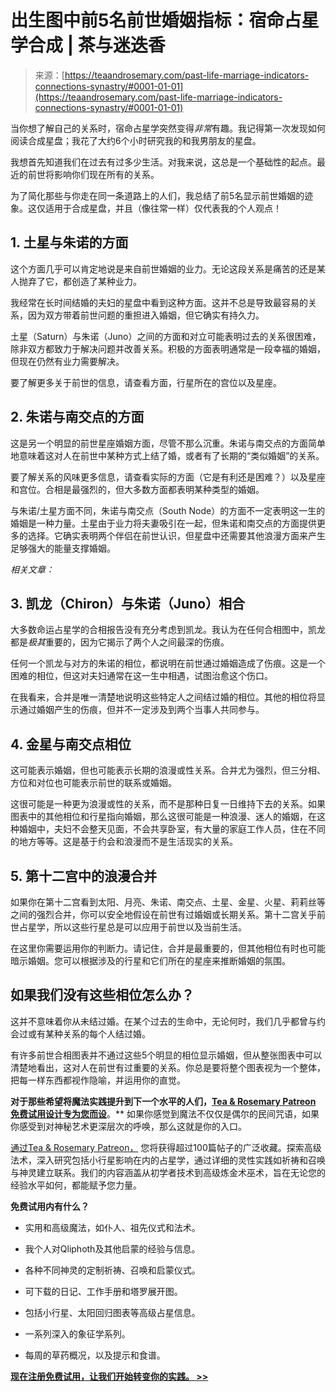 <!--yml

category: 未分类

date: 2024-06-12 18:23:33

-->

# 出生图中前5名前世婚姻指标：宿命占星学合成 | 茶与迷迭香

> 来源：[https://teaandrosemary.com/past-life-marriage-indicators-connections-synastry/#0001-01-01](https://teaandrosemary.com/past-life-marriage-indicators-connections-synastry/#0001-01-01)

当你想了解自己的关系时，宿命占星学突然变得*非常*有趣。我记得第一次发现如何阅读合成星盘；我花了大约6个小时研究我的和我男朋友的星盘。

我想首先知道我们在过去有过多少生活。对我来说，这总是一个基础性的起点。最近的前世将影响你们现在所有的关系。

为了简化那些与你走在同一条道路上的人们，我总结了前5名显示前世婚姻的迹象。这仅适用于合成星盘，并且（像往常一样）仅代表我的个人观点！

## 1\. 土星与朱诺的方面

这个方面几乎可以肯定地说是来自前世婚姻的业力。无论这段关系是痛苦的还是某人抛弃了它，都创造了某种业力。

我经常在长时间结婚的夫妇的星盘中看到这种方面。这并不总是导致最容易的关系，因为双方带着前世问题的重担进入婚姻，但它确实有持久力。

土星（Saturn）与朱诺（Juno）之间的方面和对立可能表明过去的关系很困难，除非双方都致力于解决问题并改善关系。积极的方面表明通常是一段幸福的婚姻，但现在仍然有业力需要解决。

要了解更多关于前世的信息，请查看方面，行星所在的宫位以及星座。

## 2\. 朱诺与南交点的方面

这是另一个明显的前世星座婚姻方面，尽管不那么沉重。朱诺与南交点的方面简单地意味着这对人在前世中某种方式上结了婚，或者有了长期的“类似婚姻”的关系。

要了解关系的风味更多信息，请查看实际的方面（它是有利还是困难？）以及星座和宫位。合相是最强烈的，但大多数方面都表明某种类型的婚姻。

与朱诺/土星方面不同，朱诺与南交点（South Node）的方面不一定表明这一生的婚姻是一种力量。土星由于业力将夫妻吸引在一起，但朱诺和南交点的方面提供更多的选择。它确实表明两个伴侣在前世认识，但星盘中还需要其他浪漫方面来产生足够强大的能量支撑婚姻。

*相关文章：*

## 3\. 凯龙（Chiron）与朱诺（Juno）相合

大多数命运占星学的合相报告没有充分考虑到凯龙。我认为在任何合相图中，凯龙都是*极其*重要的，因为它揭示了两个人之间最深的伤痕。

任何一个凯龙与对方的朱诺的相位，都说明在前世通过婚姻造成了伤痕。这是一个困难的相位，但这对夫妇通常在这一生中相遇，试图治愈这个伤口。

在我看来，合并是唯一清楚地说明这些特定人之间结过婚的相位。其他的相位将显示通过婚姻产生的伤痕，但并不一定涉及到两个当事人共同参与。

## 4\. 金星与南交点相位

这可能表示婚姻，但也可能表示长期的浪漫或性关系。合并尤为强烈，但三分相、方位和对位也可能表示前世的联系或婚姻。

这很可能是一种更为浪漫或性的关系，而不是那种日复一日维持下去的关系。如果图表中的其他相位和行星指向婚姻，那么这很可能是一种浪漫、迷人的婚姻，在这种婚姻中，夫妇不会整天见面，不会共享卧室，有大量的家庭工作人员，住在不同的地方等等。这是基于约会和浪漫而不是生活现实的关系。

## 5\. 第十二宫中的浪漫合并

如果你在第十二宫看到太阳、月亮、朱诺、南交点、土星、金星、火星、莉莉丝等之间的强烈合并，你可以安全地假设在前世有过婚姻或长期关系。第十二宫关乎前世占星学，所以这些行星总是可以应用于前世以及当前生活。

在这里你需要运用你的判断力。请记住，合并是最重要的，但其他相位有时也可能暗示婚姻。您可以根据涉及的行星和它们所在的星座来推断婚姻的氛围。

## 如果我们没有这些相位怎么办？

这并不意味着你从未结过婚。在某个过去的生命中，无论何时，我们几乎都曾与约会过或有某种关系的每个人结过婚。

有许多前世合相图表并不通过这些5个明显的相位显示婚姻，但从整张图表中可以清楚地看出，这对人在前世有过重要的关系。你总是要将整个图表视为一个整体，把每一样东西都视作隐喻，并运用你的直觉。

**对于那些希望将魔法实践提升到下一个水平的人们，[**Tea & Rosemary Patreon 免费试用**设计专为您而设](https://www.patreon.com/teaandrosemary)**。** 如果你感觉到魔法不仅仅是偶尔的民间咒语，如果你感受到对神秘艺术更深层次的呼唤，那么这就是你的入口。

[通过Tea & Rosemary Patreon，](https://www.patreon.com/teaandrosemary) 您将获得超过100篇帖子的广泛收藏。探索高级法术，深入研究包括小行星影响在内的占星学，通过详细的灵性实践如祈祷和召唤与神灵建立联系。我们的内容涵盖从初学者技术到高级炼金术巫术，旨在无论您的经验水平如何，都能赋予您力量。

**免费试用内有什么？**

+   实用和高级魔法，如仆人、祖先仪式和法术。

+   我个人对Qliphoth及其他启蒙的经验与信息。

+   各种不同神灵的定制祈祷、召唤和启蒙仪式。

+   可下载的日记、工作手册和塔罗展开图。

+   包括小行星、太阳回归图表等高级占星信息。

+   一系列深入的象征学系列。

+   每周的草药概况，以及提示和食谱。

[**现在注册免费试用，让我们开始转变你的实践。 >>**](https://www.patreon.com/teaandrosemary)
